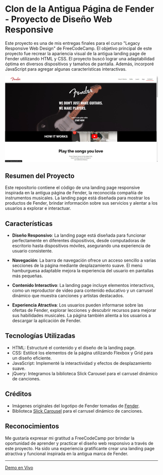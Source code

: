 # Clon de la Antigua Página de Fender - Proyecto de Diseño Web Responsive

Este proyecto es una de mis entregas finales para el curso "Legacy Responsive Web Design" de FreeCodeCamp. El objetivo principal de este proyecto fue recrear la apariencia visual de la antigua landing page de Fender utilizando HTML y CSS. El proyecto buscó lograr una adaptabilidad óptima en diversos dispositivos y tamaños de pantalla. Además, incorporé JavaScript para agregar algunas características interactivas.

<img src="./Assets/Page%20Preview%20Fender.jpg">

## Resumen del Proyecto

Este repositorio contiene el código de una landing page responsive inspirada en la antigua página de Fender, la reconocida compañía de instrumentos musicales. La landing page está diseñada para mostrar los productos de Fender, brindar información sobre sus servicios y alentar a los usuarios a explorar e interactuar.

## Características

- **Diseño Responsivo**: La landing page está diseñada para funcionar perfectamente en diferentes dispositivos, desde computadoras de escritorio hasta dispositivos móviles, asegurando una experiencia de usuario consistente.

- **Navegación**: La barra de navegación ofrece un acceso sencillo a varias secciones de la página mediante desplazamiento suave. El menú hamburguesa adaptable mejora la experiencia del usuario en pantallas más pequeñas.

- **Contenido Interactivo**: La landing page incluye elementos interactivos, como un reproductor de video para contenido educativo y un carrusel dinámico que muestra canciones y artistas destacados.

- **Experiencia Atractiva**: Los usuarios pueden informarse sobre las ofertas de Fender, explorar lecciones y descubrir recursos para mejorar sus habilidades musicales. La página también alienta a los usuarios a descargar la aplicación de Fender.

## Tecnologías Utilizadas

- HTML: Estructuré el contenido y el diseño de la landing page.
- CSS: Estilicé los elementos de la página utilizando Flexbox y Grid para un diseño eficiente.
- JavaScript: Implementé la interactividad y efectos de desplazamiento suave.
- jQuery: Integramos la biblioteca Slick Carousel para el carrusel dinámico de canciones.

## Créditos

- Imágenes originales del logotipo de Fender tomadas de [Fender](https://www.fender.com).
- Biblioteca [Slick Carousel](https://www.npmjs.com/package/slick-carousel) para el carrusel dinámico de canciones.

## Reconocimientos

Me gustaría expresar mi gratitud a FreeCodeCamp por brindar la oportunidad de aprender y practicar el diseño web responsivo a través de este proyecto. Ha sido una experiencia gratificante crear una landing page atractiva y funcional inspirada en la antigua marca de Fender.

---

 [Demo en Vivo](https://fenderlandingpage.web.app/)
